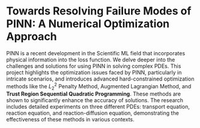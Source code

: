 # Towards Resolving Failure Modes of PINN: A Numerical Optimization Approach
PINN is a recent development in the Scientific ML field that incorporates physical information into the loss function. We delve deeper into the challenges and solutions for using PINN in solving complex PDEs. This project highlights the optimization issues faced by PINN, particularly in intricate scenarios, and introduces advanced hard-constrained optimization methods like the $L_2^2$ Penalty Method, Augmented Lagrangian Method, and $\textbf{Trust Region Sequential Quadratic Programming}$. These methods are shown to significantly enhance the accuracy of solutions. The research includes detailed experiments on three different PDEs: transport equation, reaction equation, and reaction-diffusion equation, demonstrating the effectiveness of these methods in various contexts.
